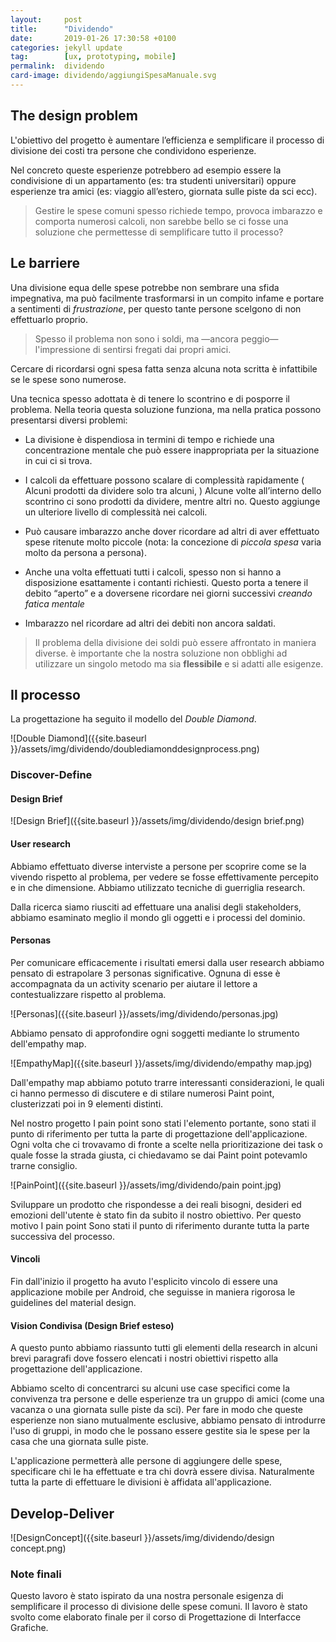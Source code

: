 ```yaml
---
layout:     post
title:      "Dividendo"
date:       2019-01-26 17:30:58 +0100
categories: jekyll update
tag:        [ux, prototyping, mobile]
permalink:  dividendo
card-image: dividendo/aggiungiSpesaManuale.svg
---
```


## The design problem
L'obiettivo del progetto è aumentare l’efficienza e semplificare il processo di divisione dei costi tra persone che condividono esperienze.

Nel concreto queste esperienze potrebbero ad esempio essere la condivisione di un appartamento (es: tra studenti universitari) oppure esperienze tra amici (es: viaggio all’estero, giornata sulle piste da sci ecc). 
> Gestire le spese comuni spesso richiede tempo, provoca imbarazzo e comporta numerosi calcoli, non sarebbe bello se ci fosse una soluzione che permettesse di semplificare tutto il processo?


## Le barriere
Una divisione equa delle spese potrebbe non sembrare una sfida impegnativa, ma può facilmente trasformarsi in un compito infame e portare a sentimenti di *frustrazione*, per questo tante persone scelgono di non effettuarlo proprio.

> Spesso il problema non sono i soldi, ma —ancora peggio— l'impressione di sentirsi fregati dai propri amici.

Cercare di ricordarsi ogni spesa fatta senza alcuna nota scritta è infattibile se le spese sono numerose. 

Una tecnica spesso adottata è di tenere lo scontrino e di posporre il problema. Nella teoria questa soluzione funziona, ma nella pratica possono presentarsi diversi problemi: 

* La divisione è dispendiosa in termini di tempo e richiede una concentrazione mentale che può essere inappropriata per la situazione in cui ci si trova. 

* I calcoli da effettuare possono scalare di complessità rapidamente ( Alcuni prodotti da dividere solo tra alcuni, )
Alcune volte all’interno dello scontrino ci sono prodotti da dividere, mentre altri no. Questo aggiunge un ulteriore livello di complessità nei calcoli.

* Può causare imbarazzo anche dover ricordare ad altri di aver effettuato spese ritenute molto piccole (nota: la concezione di *piccola spesa* varia molto da persona a persona).

* Anche una volta effettuati tutti i calcoli, spesso non si hanno a disposizione esattamente i contanti richiesti. Questo porta a tenere il debito “aperto” e a doversene ricordare nei giorni successivi *creando fatica mentale*

* Imbarazzo nel ricordare ad altri dei debiti non ancora saldati. 

> Il problema della divisione dei soldi può essere affrontato in maniera diverse. è importante che la nostra soluzione non obblighi ad utilizzare un singolo metodo ma sia **flessibile** e si adatti alle esigenze.

<!-- Altro ostacolo che interviene nella divisione equa delle spese è che, una volta capito chi deve cosa a chi, ci si rende conto che non si hanno a disposizione i contanti esatti al momento (troppi o troppo pochi). “Te li ridarò la prossima volta” si conclude in questi casi, ma questo comporta una ulteriore fatica mentale nel doversi ricordare i debiti per diversi giorni e sentimenti di sfiducia nei confronti del prossimo o di imbarazzo nell’avere debiti aperti. -->


## Il processo

La progettazione ha seguito il modello del *Double Diamond*.

![Double Diamond]({{site.baseurl }}/assets/img/dividendo/doublediamonddesignprocess.png)

### Discover-Define

#### Design Brief


![Design Brief]({{site.baseurl }}/assets/img/dividendo/design brief.png)


#### User research
Abbiamo effettuato diverse interviste a persone per scoprire come se la vivendo rispetto al problema, per vedere se fosse effettivamente percepito e in che dimensione.
Abbiamo utilizzato tecniche di guerriglia research. 

Dalla ricerca siamo riusciti ad effettuare una analisi degli stakeholders, abbiamo esaminato meglio il mondo gli oggetti e i processi del dominio.


#### Personas
Per comunicare efficacemente i risultati emersi dalla user research abbiamo pensato di estrapolare 3 personas significative.
Ognuna di esse è accompagnata da un activity scenario per aiutare il lettore a contestualizzare rispetto al problema.


![Personas]({{site.baseurl }}/assets/img/dividendo/personas.jpg)

Abbiamo pensato di approfondire ogni soggetti mediante lo strumento dell'empathy map.


![EmpathyMap]({{site.baseurl }}/assets/img/dividendo/empathy map.jpg)
 
Dall'empathy map abbiamo potuto trarre interessanti considerazioni, le quali ci hanno permesso di discutere e di stilare numerosi Paint point, clusterizzati poi in 9 elementi distinti.

Nel nostro progetto I pain point sono stati l'elemento portante, sono stati il punto di riferimento per tutta la parte di progettazione dell'applicazione. 
Ogni volta che ci trovavamo di fronte a scelte nella prioritizazione dei task o quale fosse la strada giusta, ci chiedavamo se dai Paint point potevamlo trarne consiglio.

![PainPoint]({{site.baseurl }}/assets/img/dividendo/pain point.jpg)

Sviluppare un prodotto che rispondesse a dei reali bisogni, desideri ed emozioni dell'utente è stato fin da subito il nostro obiettivo. 
Per questo motivo I pain point Sono stati il punto di riferimento durante tutta la parte successiva del processo.

#### Vincoli
Fin dall'inizio il progetto ha avuto l'esplicito vincolo di essere una applicazione mobile per Android, che seguisse in maniera rigorosa le guidelines del material design.

#### Vision Condivisa (Design Brief esteso)
A questo punto abbiamo riassunto tutti gli elementi della research in alcuni brevi paragrafi dove fossero elencati i nostri obiettivi rispetto alla progettazione dell'applicazione. 

Abbiamo scelto di concentrarci su alcuni use case specifici come la convivenza tra persone e delle esperienze tra un gruppo di amici (come una vacanza o una giornata sulle piste da sci).
Per fare in modo che queste esperienze non siano mutualmente esclusive, abbiamo pensato di introdurre l'uso di gruppi, in modo che le  possano essere gestite sia le spese per la casa che una giornata sulle piste.

L'applicazione permetterà alle persone di aggiungere delle spese, specificare chi le ha effettuate e tra chi dovrà essere divisa. Naturalmente tutta la parte di effettuare le divisioni è affidata all'applicazione.

## Develop-Deliver 

![DesignConcept]({{site.baseurl }}/assets/img/dividendo/design concept.png)


### Note finali

Questo lavoro è stato ispirato da una nostra personale esigenza di semplificare il processo di divisione delle spese comuni.
Il lavoro è stato svolto come elaborato finale per il corso di Progettazione di Interfacce Grafiche. 

<!-- MOCKUP

AGGIUNGI SPESA MANUALE

HOMEPAGE


Notifiche
Un aspetto insidioso nella gestione  -->
